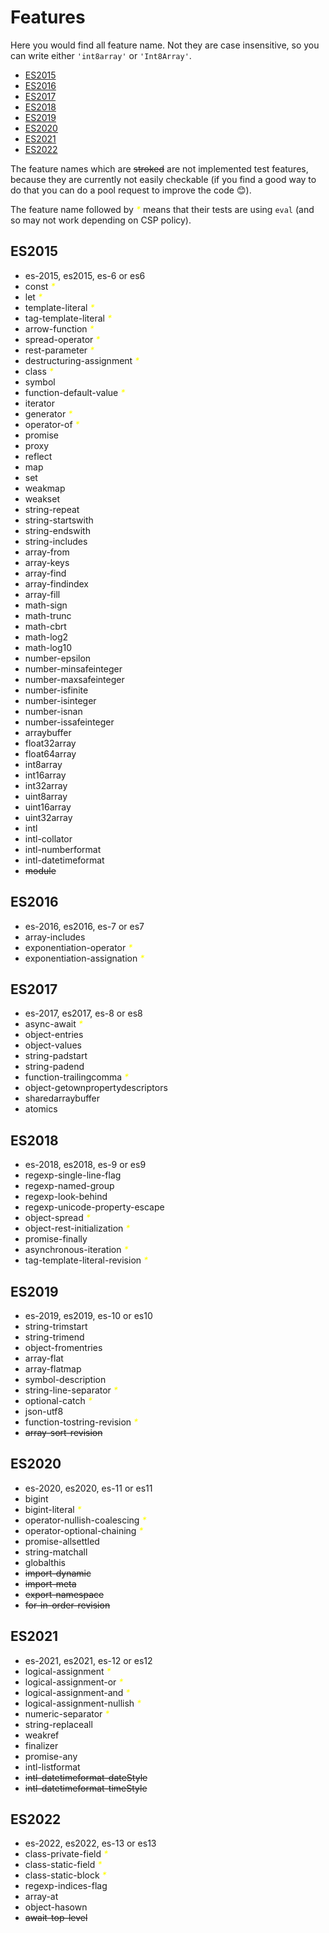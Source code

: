 # Features

Here you would find all feature name.
Not they are case insensitive, so you can write either `'int8array'` or
`'Int8Array'`.

* [ES2015](#es2015)
* [ES2016](#es2016)
* [ES2017](#es2017)
* [ES2018](#es2018)
* [ES2019](#es2019)
* [ES2020](#es2020)
* [ES2021](#es2021)
* [ES2022](#es2022)

The feature names which are <strike>stroked</strike> are not implemented
test features, because they are currently not easily checkable (if you find a
good way to do that you can do a pool request to improve the code 😊).

The feature name followed by _<span style="color: yellow">*</span>_ means that
their tests are using `eval` (and so may not work depending on CSP policy).

<a name="es2015"></a>
## ES2015

* es-2015, es2015, es-6 or es6
* const _<span style="color: yellow">*</span>_
* let _<span style="color: yellow">*</span>_
* template-literal _<span style="color: yellow">*</span>_
* tag-template-literal _<span style="color: yellow">*</span>_
* arrow-function _<span style="color: yellow">*</span>_
* spread-operator _<span style="color: yellow">*</span>_
* rest-parameter _<span style="color: yellow">*</span>_
* destructuring-assignment _<span style="color: yellow">*</span>_
* class _<span style="color: yellow">*</span>_
* symbol
* function-default-value _<span style="color: yellow">*</span>_
* iterator
* generator _<span style="color: yellow">*</span>_
* operator-of _<span style="color: yellow">*</span>_
* promise
* proxy
* reflect
* map
* set
* weakmap
* weakset
* string-repeat
* string-startswith
* string-endswith
* string-includes
* array-from
* array-keys
* array-find
* array-findindex
* array-fill
* math-sign
* math-trunc
* math-cbrt
* math-log2
* math-log10
* number-epsilon
* number-minsafeinteger
* number-maxsafeinteger
* number-isfinite
* number-isinteger
* number-isnan
* number-issafeinteger
* arraybuffer
* float32array
* float64array
* int8array
* int16array
* int32array
* uint8array
* uint16array
* uint32array
* intl
* intl-collator
* intl-numberformat
* intl-datetimeformat
* <strike>module</strike>

<a name="es2016"></a>
## ES2016

* es-2016, es2016, es-7 or es7
* array-includes
* exponentiation-operator _<span style="color: yellow">*</span>_
* exponentiation-assignation _<span style="color: yellow">*</span>_

<a name="es2017"></a>
## ES2017

* es-2017, es2017, es-8 or es8
* async-await _<span style="color: yellow">*</span>_
* object-entries
* object-values
* string-padstart
* string-padend
* function-trailingcomma _<span style="color: yellow">*</span>_
* object-getownpropertydescriptors
* sharedarraybuffer
* atomics

<a name="es2018"></a>
## ES2018

* es-2018, es2018, es-9 or es9
* regexp-single-line-flag
* regexp-named-group
* regexp-look-behind
* regexp-unicode-property-escape
* object-spread _<span style="color: yellow">*</span>_
* object-rest-initialization _<span style="color: yellow">*</span>_
* promise-finally
* asynchronous-iteration _<span style="color: yellow">*</span>_
* tag-template-literal-revision _<span style="color: yellow">*</span>_

<a name="es2019"></a>
## ES2019

* es-2019, es2019, es-10 or es10
* string-trimstart
* string-trimend
* object-fromentries
* array-flat
* array-flatmap
* symbol-description
* string-line-separator _<span style="color: yellow">*</span>_
* optional-catch _<span style="color: yellow">*</span>_
* json-utf8
* function-tostring-revision _<span style="color: yellow">*</span>_
* <strike>array-sort-revision</strike>

<a name="es2020"></a>
## ES2020

* es-2020, es2020, es-11 or es11
* bigint
* bigint-literal _<span style="color: yellow">*</span>_
* operator-nullish-coalescing _<span style="color: yellow">*</span>_
* operator-optional-chaining _<span style="color: yellow">*</span>_
* promise-allsettled
* string-matchall
* globalthis
* <strike>import-dynamic</strike>
* <strike>import-meta</strike>
* <strike>export-namespace</strike>
* <strike>for-in-order-revision</strike>

<a name="es2021"></a>
## ES2021

* es-2021, es2021, es-12 or es12
* logical-assignment _<span style="color: yellow">*</span>_
* logical-assignment-or _<span style="color: yellow">*</span>_
* logical-assignment-and _<span style="color: yellow">*</span>_
* logical-assignment-nullish _<span style="color: yellow">*</span>_
* numeric-separator _<span style="color: yellow">*</span>_
* string-replaceall
* weakref
* finalizer
* promise-any
* intl-listformat
* <strike>intl-datetimeformat-dateStyle</strike>
* <strike>intl-datetimeformat-timeStyle</strike>

<a name="es2022"></a>
## ES2022

* es-2022, es2022, es-13 or es13
* class-private-field _<span style="color: yellow">*</span>_
* class-static-field _<span style="color: yellow">*</span>_
* class-static-block _<span style="color: yellow">*</span>_
* regexp-indices-flag
* array-at
* object-hasown
* <strike>await-top-level</strike>
